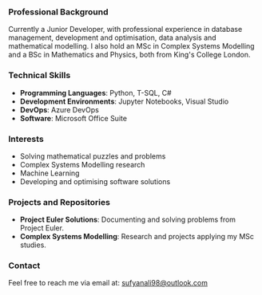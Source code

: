 ### Professional Background
Currently a Junior Developer, with professional experience in database management, development and optimisation, data analysis and mathematical modelling. I also hold an MSc in Complex Systems Modelling and a BSc in Mathematics and Physics, both from King's College London.

### Technical Skills
- **Programming Languages**: Python, T-SQL, C#
- **Development Environments**: Jupyter Notebooks, Visual Studio
- **DevOps**: Azure DevOps
- **Software**: Microsoft Office Suite

### Interests
- Solving mathematical puzzles and problems
- Complex Systems Modelling research
- Machine Learning
- Developing and optimising software solutions

### Projects and Repositories
- **Project Euler Solutions**: Documenting and solving problems from Project Euler.
- **Complex Systems Modelling**: Research and projects applying my MSc studies.

### Contact
Feel free to reach me via email at: sufyanali98@outlook.com
<!---
sufali10/sufali10 is a ✨ special ✨ repository because its `README.md` (this file) appears on your GitHub profile.
You can click the Preview link to take a look at your changes.
--->
